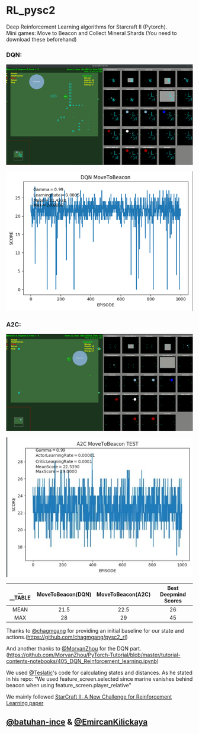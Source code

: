 # RL_pysc2
Deep Reinforcement Learning algorithms for Starcraft II (Pytorch).\
Mini games: Move to Beacon and Collect Mineral Shards (You need to download these beforehand)

### DQN:



![DQN](Gifs/DQN1-MTB.gif)


![DQN](Test_Graphs/DQN-MTB.png)



### A2C:



![A2C](Gifs/A2C-MTB.gif)

![A2C](Test_Graphs/A2C-MTB1.png)





|     __ __TABLE        |  MoveToBeacon(DQN) |  MoveToBeacon(A2C) | Best Deepmind Scores|   
| :---:         |     :---:      |          :---: |           :---: |
|  MEAN   | 21.5     | 22.5    | 26
|  MAX     | 28       | 29      | 45





Thanks to [@chagmgang](https://github.com/chagmgang) for providing an initial baseline for our state and actions.(https://github.com/chagmgang/pysc2_rl)

And another thanks to [@MorvanZhou](https://github.com/MorvanZhou) for the DQN part. (https://github.com/MorvanZhou/PyTorch-Tutorial/blob/master/tutorial-contents-notebooks/405_DQN_Reinforcement_learning.ipynb)

We used [@Teslatic](https://github.com/Teslatic)'s code for calculating states and distances. As he stated in his repo: "We used  feature_screen.selected since marine vanishes behind beacon when using feature_screen.player_relative"

We mainly followed [StarCraft II: A New Challenge for Reinforcement Learning paper](https://deepmind.com/documents/110/sc2le.pdf)

## [@batuhan-ince](https://github.com/batuhan-ince) & [@EmircanKilickaya](https://github.com/EmircanKilickaya)

 
